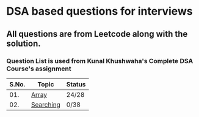 # DSA based questions for interviews
## All questions are from Leetcode along with the solution.
### Question List is used from Kunal Khushwaha's Complete DSA Course's assignment

| S.No. | Topic | Status |
|---|--------------|-----|
|01. | [Array](https://github.com/geeky01adarsh/DSA-Interview-Questions/tree/main/Arrays) | 24/28 |
|02. | [Searching](/Searching)|0/38|